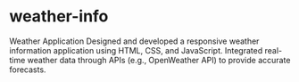 # weather-info
Weather Application
Designed and developed a responsive weather
information application using HTML, CSS, and
JavaScript. Integrated real-time weather data through
APIs (e.g., OpenWeather API) to provide accurate
forecasts.
